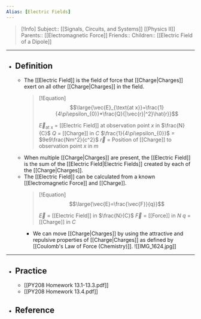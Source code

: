 ```yaml
---
Alias: [Electric Fields]
---
```

> [!Info]
> Subject:: [[Signals, Circuits, and Systems]] [[Physics II]]
> Parents:: [[Electromagnetic Force]]
> Friends:: 
> Children:: [[Electric Field of a Dipole]]
---
- ## Definition
	- The [[Electric Field]] is the field of force that [[Charge|Charges]] exert on all other [[Charge|Charges]] in the field.
	  > [!Equation]
	  > $$\large{\vec{E}_{\text{at x}}=\frac{1}{4\pi\epsilon_{0}}*\frac{Q}{|\vec{r}|^2}\hat{r}}$$
	  > 
	  > $\vec{E}_{\text{at x}}$ = [[Electric Field]] at observation point $x$ in $\frac{N}{C}$
	  > $Q$ = [[Charge]] in $C$
	  > $\frac{1}{4\pi\epsilon_{0}}$ = $9e9\frac{Nm^2}{c^2}$
	  > $\vec{r}$ = Position of [[Charge]] to observation point $x$ in $m$
  - When multiple [[Charge|Charges]] are present, the [[Electric Field]] is the sum of the [[Electric Field|Electric Fields]] created by each of the [[Charge|Charges]].
  - The [[Electric Field]] can be calculated from a known [[Electromagnetic Force]] and [[Charge]].
    > [!Equation]
	  > $$\large{\vec{E}=\frac{\vec{F}}{q}}$$
	  > 
	  > $\vec{E}$ = [[Electric Field]] in $\frac{N}{C}$
	  > $\vec{F}$ = [[Force]] in $N$
	  > $q$ = [[Charge]] in $C$
	- We can move [[Charge|Charges]] by using the attractive and repulsive properties of [[Charge|Charges]] as defined by [[Coulomb's Law of Force (Chemistry)]].
		![[IMG_1624.jpg]]
---
- ## Practice
	- [[PY208 Homework 13.1-13.3.pdf]]
	- [[PY208 Homework 13.4.pdf]]
- ## Reference